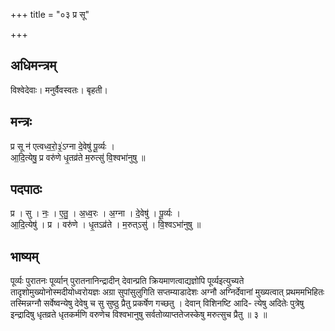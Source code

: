 +++
title = "०३ प्र सू"

+++
## अधिमन्त्रम्
विश्वेदेवाः। मनुर्वैवस्वतः। बृहती।

## मन्त्रः
प्र सू न॑ एत्वध्व॒रो॒३॒॑ऽग्ना दे॒वेषु॑ पू॒र्व्यः ।  
आ॒दि॒त्येषु॒ प्र वरु॑णे धृ॒तव्र॑ते म॒रुत्सु॑ वि॒श्वभा॑नुषु ॥

## पदपाठः
प्र । सु । नः॒ । ए॒तु॒ । अ॒ध्व॒रः । अ॒ग्ना । दे॒वेषु॑ । पू॒र्व्यः ।  
आ॒दि॒त्येषु॑ । प्र । वरु॑णे । धृ॒तऽव्र॑ते । म॒रुत्ऽसु॑ । वि॒श्वऽभा॑नुषु ॥

## भाष्यम्
पूर्व्यः पुरातनः पूर्व्यान् पुरातनानिन्द्रादीन् देवान्प्रति क्रियमाणत्वाद्यज्ञोपि पूर्व्यइत्युच्यते तादृशोमुख्योनोस्मदीयोध्वरोयज्ञः अग्रा सुपांसुलुगिति सप्तम्याडादेशः अग्नौ अग्निर्देवानां मुख्यत्वात् प्रथममभिहितः तस्मिन्नग्नौ सर्वेष्वन्येषु देवेषु च सु सुष्ठु प्रैतु प्रकर्षेण गच्छतु । देवान् विशिनष्टि आदि- त्येषु अदितेः पुत्रेषु इन्द्रादिषु धृतव्रते धृतकर्मणि वरुणेच विश्वभानुषु सर्वतोव्याप्ततेजस्केषु मरुत्सुच प्रैतु ॥ ३ ॥